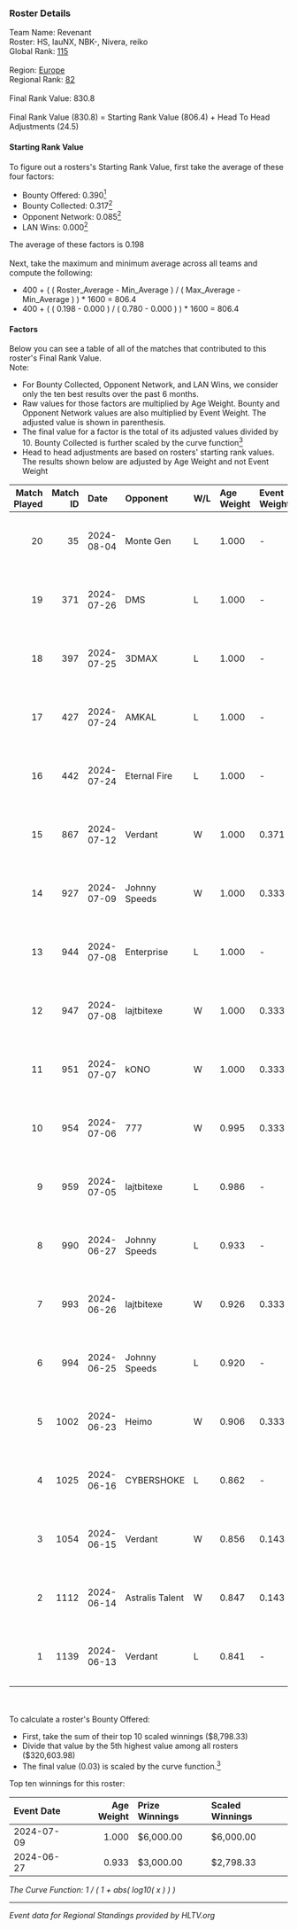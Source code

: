### Roster Details<br />
Team Name: Revenant<br />
Roster: HS, lauNX, NBK-, Nivera, reiko<br />
Global Rank: [115](../standings_global.md)<br />
<br />
Region: [Europe]( ../standings_europe.md)<br />
Regional Rank: [82]( ../standings_europe.md)<br />
<br />
Final Rank Value:  830.8<br />
<br />
Final Rank Value (830.8) = Starting Rank Value (806.4) + Head To Head Adjustments (24.5)<br />

#### Starting Rank Value<br />
To figure out a rosters's Starting Rank Value, first take the average of these four factors:<br />
- Bounty Offered: 0.390[<sup>1</sup>](#table2)
- Bounty Collected: 0.317[<sup>2</sup>](#table1)
- Opponent Network: 0.085[<sup>2</sup>](#table1)
- LAN Wins: 0.000[<sup>2</sup>](#table1)

The average of these factors is 0.198<br />
<br />
Next, take the maximum and minimum average across all teams and compute the following:<br />
- 400 + ( ( Roster_Average - Min_Average ) / ( Max_Average - Min_Average ) ) * 1600 = 806.4
- 400 + ( ( 0.198 - 0.000 ) / ( 0.780 - 0.000 ) ) * 1600 = 806.4


#### Factors<br />
Below you can see a table of all of the matches that contributed to this roster's Final Rank Value.<br />
Note:<br />

- For Bounty Collected, Opponent Network, and LAN Wins, we consider only the ten best results over the past 6 months.
- Raw values for those factors are multiplied by Age Weight. Bounty and Opponent Network values are also multiplied by Event Weight. The adjusted value is shown in parenthesis.
- The final value for a factor is the total of its adjusted values divided by 10. Bounty Collected is further scaled by the curve function[<sup>3</sup>](#curveFunction)
- Head to head adjustments are based on rosters' starting rank values. The results shown below are adjusted by Age Weight and not Event Weight
<span id="table1"></span><br />


| Match Played | Match ID | Date       | Opponent        | W/L | Age Weight | Event Weight | Bounty Collected | Opponent Network | LAN Wins  | H2H Adj. | Roster                           |
| -: | -: | :- | :- | :- | :- | :- | :- | :- | :- | -: | :- |
|           20 |       35 | 2024-08-04 | Monte Gen       | L   | 1.000      | -            | -                | -                | -         |   -26.96 | HS, lauNX, NBK-, Nivera, reiko   |
|           19 |      371 | 2024-07-26 | DMS             | L   | 1.000      | -            | -                | -                | -         |   -13.84 | adeX, Jeebs, NBK-, Nivera, reiko |
|           18 |      397 | 2024-07-25 | 3DMAX           | L   | 1.000      | -            | -                | -                | -         |    -1.80 | adeX, Jeebs, NBK-, Nivera, reiko |
|           17 |      427 | 2024-07-24 | AMKAL           | L   | 1.000      | -            | -                | -                | -         |    -4.27 | adeX, lauNX, NBK-, Nivera, reiko |
|           16 |      442 | 2024-07-24 | Eternal Fire    | L   | 1.000      | -            | -                | -                | -         |    -0.48 | adeX, lauNX, NBK-, Nivera, reiko |
|           15 |      867 | 2024-07-12 | Verdant         | W   | 1.000      | 0.371        | 0.015 (0.005)    | 0.294 (0.109)    | 0 (0.000) |    14.64 | adeX, lauNX, NBK-, Nivera, reiko |
|           14 |      927 | 2024-07-09 | Johnny Speeds   | W   | 1.000      | 0.333        | 0.122 (0.041)    | 1.000 (0.333)    | 0 (0.000) |    28.44 | adeX, lauNX, NBK-, Nivera, reiko |
|           13 |      944 | 2024-07-08 | Enterprise      | L   | 1.000      | -            | -                | -                | -         |   -11.02 | adeX, lauNX, NBK-, Nivera, reiko |
|           12 |      947 | 2024-07-08 | lajtbitexe      | W   | 1.000      | 0.333        | 0.007 (0.002)    | 0.111 (0.037)    | 0 (0.000) |    10.75 | adeX, lauNX, NBK-, Nivera, reiko |
|           11 |      951 | 2024-07-07 | kONO            | W   | 1.000      | 0.333        | 0.028 (0.009)    | 0.565 (0.188)    | 0 (0.000) |    17.32 | adeX, lauNX, NBK-, Nivera, reiko |
|           10 |      954 | 2024-07-06 | 777             | W   | 0.995      | 0.333        | 0.015 (0.005)    | 0.177 (0.059)    | 0 (0.000) |    11.33 | adeX, lauNX, NBK-, Nivera, reiko |
|            9 |      959 | 2024-07-05 | lajtbitexe      | L   | 0.986      | -            | -                | -                | -         |   -19.64 | adeX, lauNX, NBK-, Nivera, reiko |
|            8 |      990 | 2024-06-27 | Johnny Speeds   | L   | 0.933      | -            | -                | -                | -         |    -2.49 | adeX, lauNX, NBK-, Nivera, reiko |
|            7 |      993 | 2024-06-26 | lajtbitexe      | W   | 0.926      | 0.333        | 0.007 (0.002)    | 0.111 (0.034)    | 0 (0.000) |    10.34 | adeX, lauNX, NBK-, Nivera, reiko |
|            6 |      994 | 2024-06-25 | Johnny Speeds   | L   | 0.920      | -            | -                | -                | -         |    -2.39 | adeX, lauNX, NBK-, Nivera, reiko |
|            5 |     1002 | 2024-06-23 | Heimo           | W   | 0.906      | 0.333        | 0.006 (0.002)    | 0.106 (0.032)    | 0 (0.000) |     8.67 | adeX, lauNX, NBK-, Nivera, reiko |
|            4 |     1025 | 2024-06-16 | CYBERSHOKE      | L   | 0.862      | -            | -                | -                | -         |   -11.00 | adeX, lauNX, NBK-, Nivera, reiko |
|            3 |     1054 | 2024-06-15 | Verdant         | W   | 0.856      | 0.143        | 0.015 (0.002)    | 0.294 (0.036)    | 0 (0.000) |    16.01 | adeX, lauNX, NBK-, Nivera, reiko |
|            2 |     1112 | 2024-06-14 | Astralis Talent | W   | 0.847      | 0.143        | 0.009 (0.001)    | 0.160 (0.019)    | 0 (0.000) |    10.50 | adeX, lauNX, NBK-, Nivera, reiko |
|            1 |     1139 | 2024-06-13 | Verdant         | L   | 0.841      | -            | -                | -                | -         |    -9.64 | adeX, lauNX, NBK-, Nivera, reiko |

<br />
<span id="table2"></span><br />
To calculate a roster's Bounty Offered:<br />

- First, take the sum of their top 10 scaled winnings ($8,798.33)
- Divide that value by the 5th highest value among all rosters ($320,603.98)
- The final value (0.03) is scaled by the curve function.[<sup>3</sup>](#curveFunction)

Top ten winnings for this roster:<br />

| Event Date | Age Weight | Prize Winnings | Scaled Winnings |
| :- | -: | :- | :- |
| 2024-07-09 |      1.000 | $6,000.00      | $6,000.00       |
| 2024-06-27 |      0.933 | $3,000.00      | $2,798.33       |


<span id="curveFunction"></span>_The Curve Function: 1 / ( 1 + abs( log10( x ) ) )_<br />

---
_Event data for Regional Standings provided by HLTV.org_<br />
